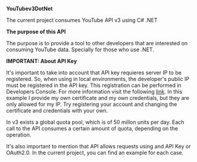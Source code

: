 <p><b>YouTubev3DotNet</b></p>

<p>The current project consumes YouTube API v3 using C# .NET</p>

<p><b>The purpose of this API</b></p>

<p>The purpose is to provide a tool to other developers that are interested on consuming YouTube data. Specially for those who use .NET.</p>

<p><b>IMPORTANT: About API Key</b></p>

<p>It's important to take into account that API key requieres server IP to be registered. So, when using in local environments, the developer's public IP must be registered in the API key. This registration can be performed in Developers Console. For more information visit the following <a target="_blank" href="https://developers.google.com/youtube/2.0/deprecation_faq">link</a>. In this example I provide my own certificate and my own credentials, but they are only allowed for my IP. Try registering your account and changing the certificate and credentials with your own.</p>

<p>In v3 exists a global quota pool, which is of 50 millon units per day. Each call to the API consumes a certain amount of quota, depending on the operation.</p>

<p>It's also important to mention that API allows requests using and API Key or OAuth2.0. In the current project, you can find an example for each case.</p>
